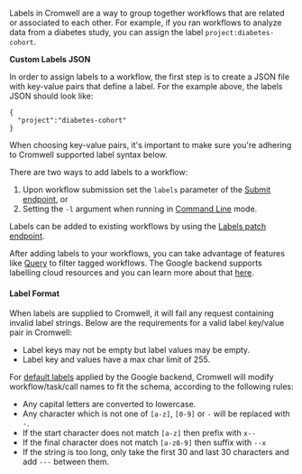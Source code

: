 Labels in Cromwell are a way to group together workflows that are related or associated to each other.
For example, if you ran workflows to analyze data from a diabetes study, you can assign the label `project:diabetes-cohort`.  

**Custom Labels JSON**

In order to assign labels to a workflow, the first step is to create a JSON file with key-value pairs that define a label. For the example above, the labels JSON should look like:

```
{
  "project":"diabetes-cohort"
}
```

When choosing key-value pairs, it's important to make sure you're adhering to Cromwell supported label syntax below.  

There are two ways to add labels to a workflow:  
1. Upon workflow submission set the `labels` parameter of the [Submit endpoint](api/RESTAPI#submit-a-workflow-for-execution), or  
2. Setting the `-l` argument when running in [Command Line](/CommandLine) mode.

Labels can be added to existing workflows by using the [Labels patch endpoint](api/RESTAPI#update-labels-for-a-workflow).

After adding labels to your workflows, you can take advantage of features like [Query](api/RESTAPI#get-workflows-matching-some-criteria) to filter tagged workflows. The Google backend supports labelling cloud resources and you can learn more about that [here](backends/Google#google-labels).

#### Label Format

When labels are supplied to Cromwell, it will fail any request containing invalid label strings. Below are the requirements for a valid label key/value pair in Cromwell:

* Label keys may not be empty but label values may be empty.
* Label key and values have a max char limit of 255.

For [default labels](backends/Google#google-labels) applied by the Google backend, Cromwell will modify workflow/task/call names to fit the schema, according to the following rules:

* Any capital letters are converted to lowercase.
* Any character which is not one of `[a-z]`, `[0-9]` or `-` will be replaced with `-`.
* If the start character does not match `[a-z]` then prefix with `x--`
* If the final character does not match `[a-z0-9]` then suffix with `--x`
* If the string is too long, only take the first 30 and last 30 characters and add `---` between them.
